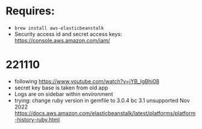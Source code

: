 # Requires:
-  `brew install aws-elasticbeanstalk`
- Security access id and secret access keys: https://console.aws.amazon.com/iam/

# 221110
- following https://www.youtube.com/watch?v=jYB_IgBhi08
- secret key base is taken from old app
- Logs are on sidebar within environment
- trying: change ruby version in gemfile to 3.0.4 bc 3.1 unsupported Nov 2022 https://docs.aws.amazon.com/elasticbeanstalk/latest/platforms/platform-history-ruby.html